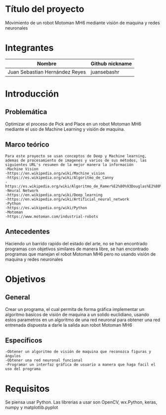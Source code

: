 
# Título del proyecto
Movimiento de un robot Motoman MH6 mediante visión de maquina y redes neuronales
# Integrantes

| Nombre | Github nickname |
|--------|-----------------|
| Juan Sebastian Hernández Reyes | juansebashr |
 
# Introducción

## Problemática
Optimizar el proceso de Pick and Place en un robot Motoman MH6 mediante el uso de Machine Learning y visión de maquina.

## Marco teórico

	Para este proyecto se usan conceptos de Deep y Machine learning, ademas de procesamiento de imagenes y varios de sus métodos, las siguientes URL's resumen de la mejor manera la información
	-Machine Vision
	-https://en.wikipedia.org/wiki/Machine_vision 
	-https://es.wikipedia.org/wiki/Algoritmo_de_Canny
	-https://es.wikipedia.org/wiki/Algoritmo_de_Ramer%E2%80%93Douglas%E2%80%93Peucker
	-Neural Network
	-https://en.wikipedia.org/wiki/Deep_learning
	-https://en.wikipedia.org/wiki/Artificial_neural_network
	-Python
	-https://es.wikipedia.org/wiki/Python
	-Motoman
	-https://www.motoman.com/industrial-robots

## Antecedentes

Haciendo un barrido rapido del estado del arte, no se han encontrado programas con objetivos similares de manera libre, se han encontrado programas que manejan el robot Motoman MH6 pero no usando visión de maquina y redes neuronales

# Objetivos

## General

Crear un programa, el cual permita de forma gráfica implementar un algoritmo basicos de visión de maquina a un solido euclidiano, usando estos parametros en un algoritmo de una red neuronal para obtener una red entrenada dispuesta a darle la salida aun robot Motoman MH6

## Específicos

	-Obtener un algoritmo de visión de maquina que reconozca figuras y ángulos
	-Obtener una red neuronal funcional 
	-Programar un interfaz gráfica de usuario a manera que haga facil el uso del programa

# Requisitos
  Se piensa usar Python.
  Las librerias a usar son OpenCV, wx.Python, keras, numpy y matplotlib.pyplot
